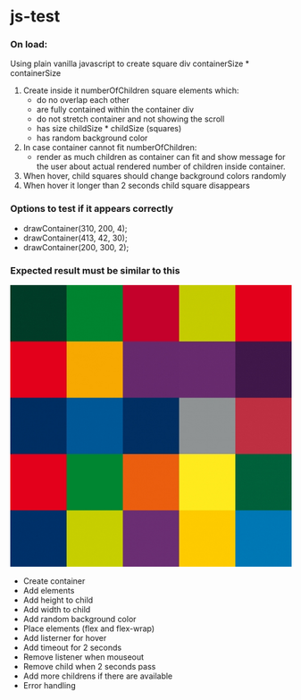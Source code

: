 # js-test

### On load:

Using plain vanilla javascript to create square div containerSize \* containerSize

1. Create inside it numberOfChildren square elements which:
   - do no overlap each other
   - are fully contained within the container div
   - do not stretch container and not showing the scroll
   - has size childSize \* childSize (squares)
   - has random background color
2. In case container cannot fit numberOfChildren:
   - render as much children as container can fit and show message for the user about actual rendered number of children inside container.
3. When hover, child squares should change background colors randomly
4. When hover it longer than 2 seconds child square disappears

### Options to test if it appears correctly

- drawContainer(310, 200, 4);
- drawContainer(413, 42, 30);
- drawContainer(200, 300, 2);

### Expected result must be similar to this

![Squares](result.jpg)

- Create container
- Add elements
- Add height to child
- Add width to child
- Add random background color
- Place elements (flex and flex-wrap)
- Add listerner for hover
- Add timeout for 2 seconds
- Remove listener when mouseout
- Remove child when 2 seconds pass
- Add more childrens if there are available
- Error handling

